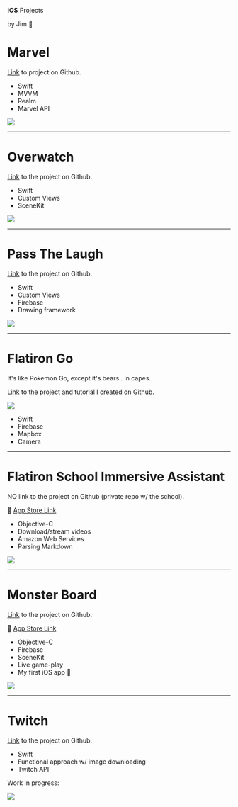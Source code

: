 **iOS** Projects  

by Jim 🦉



# Marvel

[Link](https://github.com/JimCampagno/Marvel-iOS) to project on Github.


* Swift
* MVVM
* Realm
* Marvel API

   
[![](http://img.youtube.com/vi/mBMzgQygds0/0.jpg)](https://www.youtube.com/watch?v=mBMzgQygds0 "Marvel iOS App")

---

# Overwatch

[Link](https://github.com/JimCampagno/Overwatch) to the project on Github.

* Swift
* Custom Views
* SceneKit

    
[![](http://img.youtube.com/vi/A_x7IGWqPmg/0.jpg)](https://www.youtube.com/watch?v=A_x7IGWqPmg "Overwatch iOS App")

---

# Pass The Laugh

[Link](https://github.com/JimCampagno/PassTheLaugh) to the project on Github.

* Swift
* Custom Views
* Firebase
* Drawing framework

[![](http://img.youtube.com/vi/-Q5saVV12BQ/0.jpg)](https://www.youtube.com/watch?v=-Q5saVV12BQ "Pass The Laugh")

---

# Flatiron Go

It's like Pokemon Go, except it's bears.. in capes.

[Link](https://github.com/learn-co-curriculum/FlatironGO) to the project and tutorial I created on Github.

![](https://camo.githubusercontent.com/db366e8167d0192163107c271b3d684acdbe4585/68747470733a2f2f6d656469612e67697068792e636f6d2f6d656469612f336f37544b797154334f696f726143764c692f67697068792e676966)

* Swift
* Firebase
* Mapbox
* Camera

---

# Flatiron School Immersive Assistant

NO link to the project on Github (private repo w/ the school).
  
🚀 [App Store Link](https://itunes.apple.com/us/app/flatiron-school-immersive/id1075502186?mt=8) 


* Objective-C
* Download/stream videos
* Amazon Web Services
* Parsing Markdown 

[![](http://img.youtube.com/vi/8ZFQVHgbaUY/0.jpg)](https://www.youtube.com/watch?v=8ZFQVHgbaUY "Flatiron School Immersive Assistant")

---

# Monster Board

[Link](https://github.com/JimCampagno/scoreboard) to the project on Github.  

🚀 [App Store Link](https://itunes.apple.com/us/app/monster-board/id1078125626?mt=8)

* Objective-C
* Firebase
* SceneKit
* Live game-play
* My first iOS app 🎉

[![](http://img.youtube.com/vi/CfGdjdIsn1g/0.jpg)](https://www.youtube.com/watch?v=CfGdjdIsn1g "Monster Board")

---

# Twitch

[Link](https://github.com/JimCampagno/Twitch-iOS) to the project on Github.

* Swift
* Functional approach w/ image downloading
* Twitch API

Work in progress:

![](http://i.imgur.com/73umPWw.png?1)


